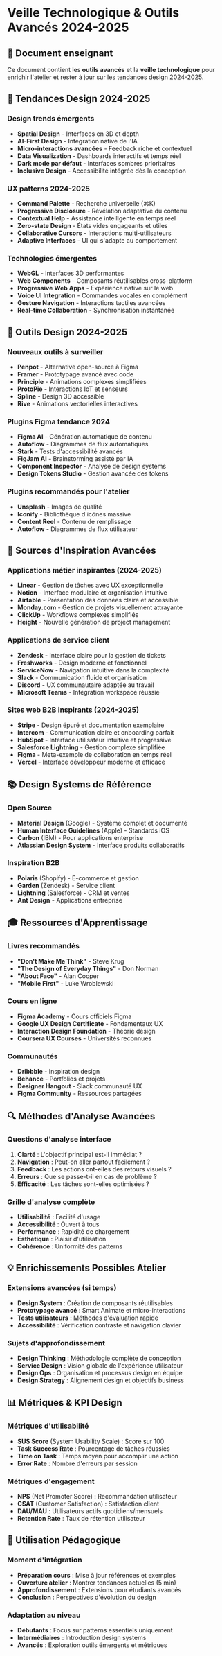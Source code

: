 # Veille Technologique & Outils Avancés 2024-2025

## 🎯 Document enseignant

Ce document contient les **outils avancés** et la **veille technologique** pour enrichir l'atelier et rester à jour sur les tendances design 2024-2025.

## 🚀 Tendances Design 2024-2025

### Design trends émergents
- **Spatial Design** - Interfaces en 3D et depth
- **AI-First Design** - Intégration native de l'IA
- **Micro-interactions avancées** - Feedback riche et contextuel
- **Data Visualization** - Dashboards interactifs et temps réel
- **Dark mode par défaut** - Interfaces sombres prioritaires
- **Inclusive Design** - Accessibilité intégrée dès la conception

### UX patterns 2024-2025
- **Command Palette** - Recherche universelle (⌘K)
- **Progressive Disclosure** - Révélation adaptative du contenu
- **Contextual Help** - Assistance intelligente en temps réel
- **Zero-state Design** - États vides engageants et utiles
- **Collaborative Cursors** - Interactions multi-utilisateurs
- **Adaptive Interfaces** - UI qui s'adapte au comportement

### Technologies émergentes
- **WebGL** - Interfaces 3D performantes
- **Web Components** - Composants réutilisables cross-platform
- **Progressive Web Apps** - Expérience native sur le web
- **Voice UI Integration** - Commandes vocales en complément
- **Gesture Navigation** - Interactions tactiles avancées
- **Real-time Collaboration** - Synchronisation instantanée

## 🔧 Outils Design 2024-2025

### Nouveaux outils à surveiller
- **Penpot** - Alternative open-source à Figma
- **Framer** - Prototypage avancé avec code
- **Principle** - Animations complexes simplifiées
- **ProtoPie** - Interactions IoT et senseurs
- **Spline** - Design 3D accessible
- **Rive** - Animations vectorielles interactives

### Plugins Figma tendance 2024
- **Figma AI** - Génération automatique de contenu
- **Autoflow** - Diagrammes de flux automatiques
- **Stark** - Tests d'accessibilité avancés
- **FigJam AI** - Brainstorming assisté par IA
- **Component Inspector** - Analyse de design systems
- **Design Tokens Studio** - Gestion avancée des tokens

### Plugins recommandés pour l'atelier
- **Unsplash** - Images de qualité
- **Iconify** - Bibliothèque d'icônes massive
- **Content Reel** - Contenu de remplissage
- **Autoflow** - Diagrammes de flux utilisateur

## 🎨 Sources d'Inspiration Avancées

### Applications métier inspirantes (2024-2025)
- **Linear** - Gestion de tâches avec UX exceptionnelle
- **Notion** - Interface modulaire et organisation intuitive
- **Airtable** - Présentation des données claire et accessible
- **Monday.com** - Gestion de projets visuellement attrayante
- **ClickUp** - Workflows complexes simplifiés
- **Height** - Nouvelle génération de project management

### Applications de service client
- **Zendesk** - Interface claire pour la gestion de tickets
- **Freshworks** - Design moderne et fonctionnel
- **ServiceNow** - Navigation intuitive dans la complexité
- **Slack** - Communication fluide et organisation
- **Discord** - UX communautaire adaptée au travail
- **Microsoft Teams** - Intégration workspace réussie

### Sites web B2B inspirants (2024-2025)
- **Stripe** - Design épuré et documentation exemplaire
- **Intercom** - Communication claire et onboarding parfait
- **HubSpot** - Interface utilisateur intuitive et progressive
- **Salesforce Lightning** - Gestion complexe simplifiée
- **Figma** - Meta-exemple de collaboration en temps réel
- **Vercel** - Interface développeur moderne et efficace

## 📚 Design Systems de Référence

### Open Source
- **Material Design** (Google) - Système complet et documenté
- **Human Interface Guidelines** (Apple) - Standards iOS
- **Carbon** (IBM) - Pour applications enterprise
- **Atlassian Design System** - Interface produits collaboratifs

### Inspiration B2B
- **Polaris** (Shopify) - E-commerce et gestion
- **Garden** (Zendesk) - Service client
- **Lightning** (Salesforce) - CRM et ventes
- **Ant Design** - Applications entreprise

## 🎓 Ressources d'Apprentissage

### Livres recommandés
- **"Don't Make Me Think"** - Steve Krug
- **"The Design of Everyday Things"** - Don Norman
- **"About Face"** - Alan Cooper
- **"Mobile First"** - Luke Wroblewski

### Cours en ligne
- **Figma Academy** - Cours officiels Figma
- **Google UX Design Certificate** - Fondamentaux UX
- **Interaction Design Foundation** - Théorie design
- **Coursera UX Courses** - Universités reconnues

### Communautés
- **Dribbble** - Inspiration design
- **Behance** - Portfolios et projets
- **Designer Hangout** - Slack communauté UX
- **Figma Community** - Ressources partagées

## 🔍 Méthodes d'Analyse Avancées

### Questions d'analyse interface
1. **Clarté** : L'objectif principal est-il immédiat ?
2. **Navigation** : Peut-on aller partout facilement ?
3. **Feedback** : Les actions ont-elles des retours visuels ?
4. **Erreurs** : Que se passe-t-il en cas de problème ?
5. **Efficacité** : Les tâches sont-elles optimisées ?

### Grille d'analyse complète
- **Utilisabilité** : Facilité d'usage
- **Accessibilité** : Ouvert à tous
- **Performance** : Rapidité de chargement
- **Esthétique** : Plaisir d'utilisation
- **Cohérence** : Uniformité des patterns

## 💡 Enrichissements Possibles Atelier

### Extensions avancées (si temps)
- **Design System** : Création de composants réutilisables
- **Prototypage avancé** : Smart Animate et micro-interactions
- **Tests utilisateurs** : Méthodes d'évaluation rapide
- **Accessibilité** : Vérification contraste et navigation clavier

### Sujets d'approfondissement
- **Design Thinking** : Méthodologie complète de conception
- **Service Design** : Vision globale de l'expérience utilisateur
- **Design Ops** : Organisation et processus design en équipe
- **Design Strategy** : Alignement design et objectifs business

## 📊 Métriques & KPI Design

### Métriques d'utilisabilité
- **SUS Score** (System Usability Scale) : Score sur 100
- **Task Success Rate** : Pourcentage de tâches réussies
- **Time on Task** : Temps moyen pour accomplir une action
- **Error Rate** : Nombre d'erreurs par session

### Métriques d'engagement
- **NPS** (Net Promoter Score) : Recommandation utilisateur
- **CSAT** (Customer Satisfaction) : Satisfaction client
- **DAU/MAU** : Utilisateurs actifs quotidiens/mensuels
- **Retention Rate** : Taux de rétention utilisateur

## 🎯 Utilisation Pédagogique

### Moment d'intégration
- **Préparation cours** : Mise à jour références et exemples
- **Ouverture atelier** : Montrer tendances actuelles (5 min)
- **Approfondissement** : Extensions pour étudiants avancés
- **Conclusion** : Perspectives d'évolution du design

### Adaptation au niveau
- **Débutants** : Focus sur patterns essentiels uniquement
- **Intermédiaires** : Introduction design systems
- **Avancés** : Exploration outils émergents et métriques